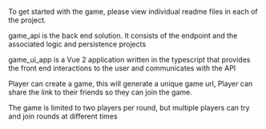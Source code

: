 To get started with the game, please view individual readme files in each of the project.

game_api is the back end solution. It consists of the endpoint and the associated logic and persistence projects

game_ui_app is a Vue 2 application written in the typescript that provides the front end interactions to the user and communicates with the API

Player can create a game, this will generate a unique game url, Player can share the link to their friends so they can join the game.

The game is limited to two players per round, but multiple players can try and join rounds at different times